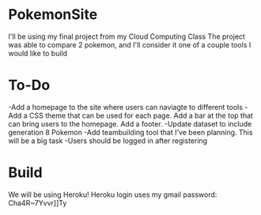 # PokemonSite
I'll be using my final project from my Cloud Computing Class
The project was able to compare 2 pokemon, and I'll consider it one of a couple tools I would like to build

# To-Do
-Add a homepage to the site where users can naviagte to different tools
-Add a CSS theme that can be used for each page. Add a bar at the top that can bring users to the homepage. Add a footer.
-Update dataset to include generation 8 Pokemon
-Add teambuilding tool that I've been planning. This will be a big task
-Users should be logged in after registering

# Build
We will be using Heroku!
Heroku login uses my gmail
password: Cha4R~7Yvvr]]Ty
